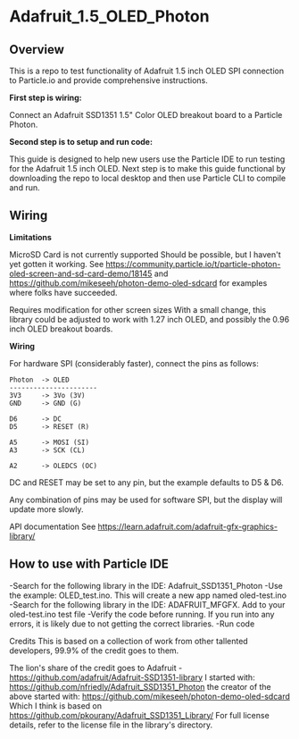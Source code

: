 # Adafruit_1.5_OLED_Photon

## Overview 

This is a repo to test functionality of Adafruit 1.5 inch OLED SPI connection to Particle.io and provide comprehensive instructions. 

**First step is wiring:**

Connect an Adafruit SSD1351 1.5" Color OLED breakout board to a Particle Photon. 

**Second step is to setup and run code:**

This guide is designed to help new users use the Particle IDE to run testing for the Adafruit 1.5 inch OLED. Next step is to make this guide functional by downloading the repo to local desktop and then use Particle CLI to compile and run.

## Wiring

**Limitations**

MicroSD Card is not currently supported
Should be possible, but I haven't yet gotten it working. See https://community.particle.io/t/particle-photon-oled-screen-and-sd-card-demo/18145 and https://github.com/mikeseeh/photon-demo-oled-sdcard for examples where folks have succeeded.

Requires modification for other screen sizes
With a small change, this library could be adjusted to work with 1.27 inch OLED, and possibly the 0.96 inch OLED breakout boards.

**Wiring**

For hardware SPI (considerably faster), connect the pins as follows:

```
Photon  -> OLED
----------------------
3V3     -> 3Vo (3V)
GND     -> GND (G)

D6      -> DC
D5      -> RESET (R)

A5      -> MOSI (SI)
A3      -> SCK (CL)

A2      -> OLEDCS (OC)
```

DC and RESET may be set to any pin, but the example defaults to D5 & D6.

Any combination of pins may be used for software SPI, but the display will update more slowly.

API documentation
See https://learn.adafruit.com/adafruit-gfx-graphics-library/

## How to use with Particle IDE

-Search for the following library in the IDE: Adafruit_SSD1351_Photon
-Use the example: OLED_test.ino. This will create a new app named oled-test.ino
-Search for the following library in the IDE: ADAFRUIT_MFGFX. Add to your oled-test.ino test file
-Verify the code before running. If you run into any errors, it is likely due to not getting the correct libraries. 
-Run code 

Credits
This is based on a collection of work from other tallented developers, 99.9% of the credit goes to them.

The lion's share of the credit goes to Adafruit - https://github.com/adafruit/Adafruit-SSD1351-library
I started with: https://github.com/nfriedly/Adafruit_SSD1351_Photon
the creator of the above started with: https://github.com/mikeseeh/photon-demo-oled-sdcard
Which I think is based on https://github.com/pkourany/Adafruit_SSD1351_Library/
For full license details, refer to the license file in the library's directory.
